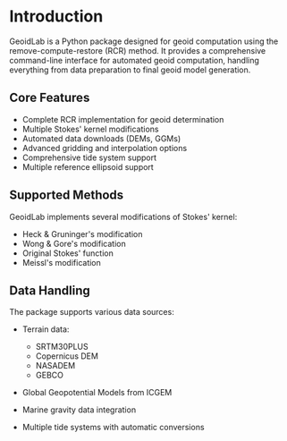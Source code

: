 # Introduction

GeoidLab is a Python package designed for geoid computation using the remove-compute-restore (RCR) method. It provides a comprehensive command-line interface for automated geoid computation, handling everything from data preparation to final geoid model generation.

## Core Features

- Complete RCR implementation for geoid determination
- Multiple Stokes' kernel modifications
- Automated data downloads (DEMs, GGMs)
- Advanced gridding and interpolation options
- Comprehensive tide system support
- Multiple reference ellipsoid support

## Supported Methods

GeoidLab implements several modifications of Stokes' kernel:

- Heck & Gruninger's modification
- Wong & Gore's modification
- Original Stokes' function
- Meissl's modification

## Data Handling

The package supports various data sources:

- Terrain data:
  - SRTM30PLUS
  - Copernicus DEM
  - NASADEM
  - GEBCO

- Global Geopotential Models from ICGEM
- Marine gravity data integration
- Multiple tide systems with automatic conversions
